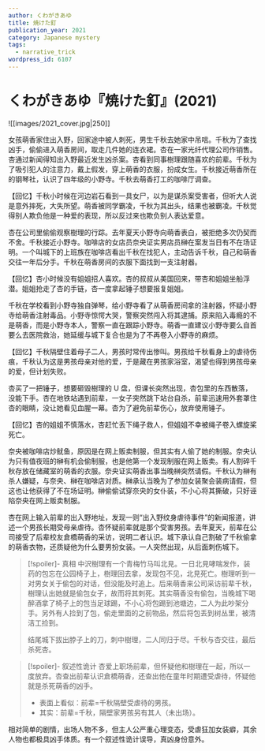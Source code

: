 ```yaml
---
author: くわがきあゆ
title: 焼けた釘
publication_year: 2021
category: Japanese mystery
tags:
  - narrative_trick
wordpress_id: 6107
---
```


# くわがきあゆ『焼けた釘』(2021)

![[images/2021_cover.jpg|250]]

女孩萌香家住出入野，回家途中被人刺死，男生千秋去她家中吊唁。千秋为了查找凶手，偷偷进入萌香房间，取走几件她的连衣裙。杏在一家光纤代理公司作销售。杏通过新闻得知出入野最近发生凶杀案。杏看到同事樹理跟随喜欢的前辈。千秋为了吸引犯人的注意力，戴上假发，穿上萌香的衣服，扮成女生。千秋接近萌香所在的钢琴社，认识了四年级的小野寺。千秋去萌香打工的咖啡厅调查。

【回忆】千秋小时候在河边岩石看到一具女尸，以为是谋杀案受害者，但听大人说是意外摔死，大失所望。萌香被同学霸凌，千秋为其出头，结果也被霸凌。千秋觉得别人欺负他是一种爱的表现，所以反过来也欺负别人表达爱意。

杏在公司里偷偷观察樹理的行踪。去年夏天小野寺向萌香表白，被拒绝多次仍契而不舍。千秋接近小野寺。咖啡店的女店员奈央证实男店员榊在案发当日有不在场证明。一个叫城下的上班族在咖啡店看出千秋在找犯人，主动告诉千秋，自己和萌香交往一年后分手。千秋在萌香房间的衣服下面找到一支注射器。

【回忆】杏小时候没有姐姐招人喜欢。杏的叔叔从美国回来，带杏和姐姐坐船浮潜。姐姐抢走了杏的手链，杏一度拿起锤子想要报复姐姐。

千秋在学校看到小野寺独自弹琴，给小野寺看了从萌香房间拿的注射器，怀疑小野寺给萌香注射毒品。小野寺惊愕大哭，警察突然闯入将其逮捕。原来陷入毒瘾的不是萌香，而是小野寺本人，警察一直在跟踪小野寺。萌香一直建议小野寺要么自首要么去医院救治，她延缓与城下复合也是为了不再卷入小野寺的麻烦。

【回忆】千秋隔壁住着母子二人，男孩时常传出惨叫。男孩给千秋看身上的虐待伤痕，千秋认为这是男孩母亲对他的爱，于是藏在男孩家浴室，渴望也得到男孩母亲的爱，但计划失败。

杏买了一把锤子，想要砸毁樹理的 U 盘，但课长突然出现，杏包里的东西散落，没能下手。杏在地铁站遇到前辈，一女子突然跳下站台自杀，前辈迅速用外套罩住杏的眼睛，没让她看见血腥一幕。杏为了避免前辈伤心，放弃使用锤子。

【回忆】杏的姐姐不慎落水，杏赶忙丢下绳子救人，但姐姐不幸被绳子卷入螺旋桨死亡。

奈央被咖啡店炒鱿鱼，原因是在网上贩卖制服，但其实有人偷了她的制服。奈央认为只有值夜班的榊有机会偷制服，也是他第一个发现制服在网上贩卖。有人割碎千秋存放在储藏室的萌香的衣服。奈央证实萌香出事当晚榊突然请假。千秋认为榊有杀人嫌疑，与奈央、榊在咖啡店对质。榊承认当晚为了参加女装聚会装病请假，但这也让他获得了不在场证明。榊偷偷试穿奈央的女仆装，不小心将其撕破，只好诬陷奈央在网上贩卖制服。

杏在网上输入前辈的出入野地址，发现一则“出入野纹身虐待事件”的新闻报道，讲述一个男孩长期受母亲虐待。杏怀疑前辈就是那个受害男孩。去年夏天，前辈在公司接受了后辈校友倉橋萌香的采访，说明二者认识。城下承认自己割破了千秋偷拿的萌香衣物，还质疑他为什么要男扮女装。一人突然出现，从后面刺伤城下。

> [!spoiler]- 真相
> 中沢樹理有一个青梅竹马叫北見。一日北見哮喘发作，装药的包忘在公园椅子上，樹理回去拿，发现包不见，北見死亡。樹理听到一对男女关于偷包的对话，但没能及时追上。后来萌香来公司采访前辈千秋，樹理认出她就是偷包女子，故而将其刺死。其实萌香没有偷包，当晚城下喝醉酒拿了椅子上的包当足球踢，不小心将包踢到池塘边，二人为此吵架分手。另外有人捡到了包，偷走里面的之前物品，然后将包丢到树丛里，被清洁工捡到。
> 
> 结尾城下拔出脖子上的刀，刺中樹理，二人同归于尽。千秋与杏交往，最后杀死杏。

> [!spoiler]- 叙述性诡计
> 杏爱上职场前辈，但怀疑他和樹理在一起，所以一度放弃。杏查出前辈认识倉橋萌香，还查出他在童年时期遭受虐待，怀疑他就是杀死萌香的凶手。
> * 表面上看似：前辈=千秋隔壁受虐待的男孩。
> * 其实：前辈=千秋，隔壁家男孩另有其人（未出场）。

相对简单的剧情，出场人物不多，但主人公严重心理变态，受虐狂加女装癖，其余人物也都极具凶手体质。有一个叙述性诡计误导，真凶身份意外。